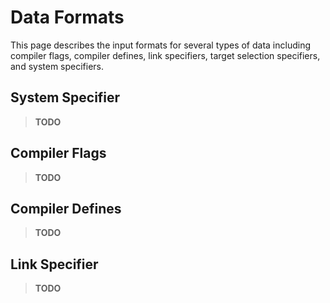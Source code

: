 # Data Formats

This page describes the input formats for several types of data including compiler flags, compiler defines,
link specifiers, target selection specifiers, and system specifiers.

## System Specifier

> **TODO**

## Compiler Flags

> **TODO**

## Compiler Defines

> **TODO**

## Link Specifier

> **TODO**
